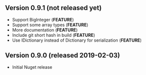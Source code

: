 ## Version 0.9.1 (not released yet)
- Support BigInteger (**FEATURE**)
- Support some array types (**FEATURE**)
- More documentation (**FEATURE**)
- Include git short hash in build (**FEATURE**)
- Use IDictionary instead of Dictionary for serialization (**FEATURE**)


## Version 0.9.0 (released 2019-02-03)
- Initial Nuget release